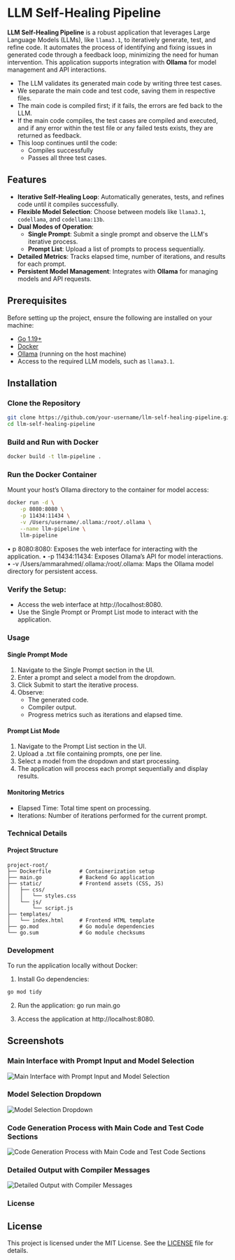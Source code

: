 # LLM Self-Healing Pipeline

**LLM Self-Healing Pipeline** is a robust application that leverages Large Language Models (LLMs), like `llama3.1`, to iteratively generate, test, and refine code. It automates the process of identifying and fixing issues in generated code through a feedback loop, minimizing the need for human intervention. This application supports integration with **Ollama** for model management and API interactions.

- The LLM validates its generated main code by writing three test cases.
- We separate the main code and test code, saving them in respective files.
- The main code is compiled first; if it fails, the errors are fed back to the LLM.
- If the main code compiles, the test cases are compiled and executed, and if any error within the test file or any failed tests exists, they are returned as feedback.
- This loop continues until the code:
  - Compiles successfully
  - Passes all three test cases.

## Features

- **Iterative Self-Healing Loop**: Automatically generates, tests, and refines code until it compiles successfully.
- **Flexible Model Selection**: Choose between models like `llama3.1`, `codellama`, and `codellama:13b`.
- **Dual Modes of Operation**:
  - **Single Prompt**: Submit a single prompt and observe the LLM's iterative process.
  - **Prompt List**: Upload a list of prompts to process sequentially.
- **Detailed Metrics**: Tracks elapsed time, number of iterations, and results for each prompt.
- **Persistent Model Management**: Integrates with **Ollama** for managing models and API requests.

## Prerequisites

Before setting up the project, ensure the following are installed on your machine:

- [Go 1.19+](https://golang.org/dl/)
- [Docker](https://www.docker.com/get-started)
- [Ollama](https://ollama.com/) (running on the host machine)
- Access to the required LLM models, such as `llama3.1`.

## Installation

### Clone the Repository

```bash
git clone https://github.com/your-username/llm-self-healing-pipeline.git
cd llm-self-healing-pipeline
```

### Build and Run with Docker

```bash
docker build -t llm-pipeline .
```

### Run the Docker Container 
Mount your host’s Ollama directory to the container for model access:

```bash
docker run -d \
    -p 8080:8080 \
    -p 11434:11434 \
    -v /Users/username/.ollama:/root/.ollama \
    --name llm-pipeline \
    llm-pipeline

```
• p 8080:8080: Exposes the web interface for interacting with the application.
•	-p 11434:11434: Exposes Ollama’s API for model interactions.
•	-v /Users/ammarahmed/.ollama:/root/.ollama: Maps the Ollama model directory for persistent access.



### Verify the Setup:
- Access the web interface at http://localhost:8080.
- Use the Single Prompt or Prompt List mode to interact with the application.


### Usage

#### Single Prompt Mode

1.	Navigate to the Single Prompt section in the UI.
2.	Enter a prompt and select a model from the dropdown.
3.	Click Submit to start the iterative process.
4.	Observe:
	- The generated code.
	- Compiler output.
	- Progress metrics such as iterations and elapsed time.

#### Prompt List Mode

1.	Navigate to the Prompt List section in the UI.
2.	Upload a .txt file containing prompts, one per line.
3.	Select a model from the dropdown and start processing.
4.	The application will process each prompt sequentially and display results.

#### Monitoring Metrics

- Elapsed Time: Total time spent on processing.
- Iterations: Number of iterations performed for the current prompt.

### Technical Details

#### Project Structure

```
project-root/
├── Dockerfile         # Containerization setup
├── main.go            # Backend Go application
├── static/            # Frontend assets (CSS, JS)
│   ├── css/
│   │   └── styles.css
│   └── js/
│       └── script.js
├── templates/
│   └── index.html     # Frontend HTML template
├── go.mod             # Go module dependencies
└── go.sum             # Go module checksums
```

### Development

To run the application locally without Docker:
1.	Install Go dependencies:
```bash
go mod tidy
```
2.	Run the application:
go run main.go


3.	Access the application at http://localhost:8080.


## Screenshots

### Main Interface with Prompt Input and Model Selection

![Main Interface with Prompt Input and Model Selection](static/imgs/img1.png)

### Model Selection Dropdown

![Model Selection Dropdown](static/imgs/img4.png)

### Code Generation Process with Main Code and Test Code Sections

![Code Generation Process with Main Code and Test Code Sections](static/imgs/img2.png)

### Detailed Output with Compiler Messages

![Detailed Output with Compiler Messages](static/imgs/img3.png)

### License

## License

This project is licensed under the MIT License. See the [LICENSE](LICENSE) file for details.
